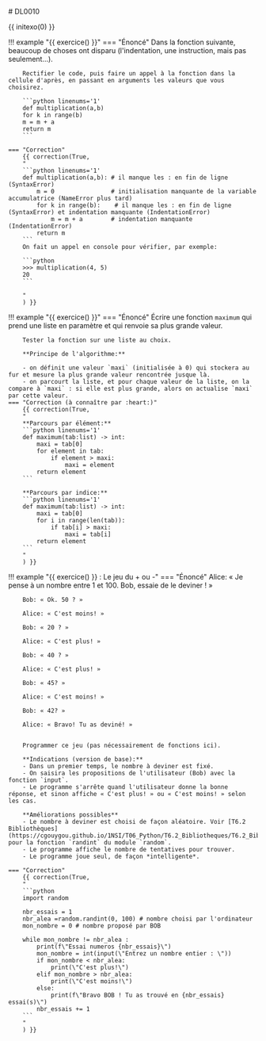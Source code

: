 # DL0010

{{ initexo(0) }}

!!! example "{{ exercice() }}"
    === "Énoncé" 
        Dans la fonction suivante, beaucoup de choses ont disparu (l'indentation, une instruction, mais pas seulement...).

        Rectifier le code, puis faire un appel à la fonction dans la cellule d'après, en passant en arguments les valeurs que vous choisirez.

        ```python linenums='1'
        def multiplication(a,b)
        for k in range(b)
        m = m + a
        return m
        ```
        
    === "Correction" 
        {{ correction(True, 
        "
        ```python linenums='1'
        def multiplication(a,b): # il manque les : en fin de ligne (SyntaxError)
            m = 0                # initialisation manquante de la variable accumulatrice (NameError plus tard)
            for k in range(b):    # il manque les : en fin de ligne (SyntaxError) et indentation manquante (IndentationError)
                m = m + a        # indentation manquante (IndentationError)
            return m
        ```
        On fait un appel en console pour vérifier, par exemple:

        ```python
        >>> multiplication(4, 5)
        20
        ```
        
        "
        ) }}


!!! example "{{ exercice() }}"
    === "Énoncé" 
        Écrire une fonction `maximum` qui prend une liste en paramètre et qui renvoie sa plus grande valeur.

        Tester la fonction sur une liste au choix.

        **Principe de l'algorithme:**

        - on définit une valeur `maxi` (initialisée à 0) qui stockera au fur et mesure la plus grande valeur rencontrée jusque là.
        - on parcourt la liste, et pour chaque valeur de la liste, on la compare à `maxi` : si elle est plus grande, alors on actualise `maxi` par cette valeur.
    === "Correction (à connaître par :heart:)" 
        {{ correction(True, 
        "
        **Parcours par élément:**
        ```python linenums='1'
        def maximum(tab:list) -> int:
            maxi = tab[0]
            for element in tab:
                if element > maxi:
                    maxi = element
            return element
        ```
        
        **Parcours par indice:**
        ```python linenums='1'
        def maximum(tab:list) -> int:
            maxi = tab[0]
            for i in range(len(tab)):
                if tab[i] > maxi:
                    maxi = tab[i]
            return element
        ```
        "
        ) }}


!!! example "{{ exercice() }} : Le jeu du + ou -"
    === "Énoncé" 
        Alice: « Je pense à un nombre entre 1 et 100. Bob, essaie de le deviner ! » 
        
        Bob: « Ok. 50 ? »

        Alice: « C'est moins! »

        Bob: « 20 ? »

        Alice: « C'est plus! »

        Bob: « 40 ? »

        Alice: « C'est plus! »

        Bob: « 45? »

        Alice: « C'est moins! »

        Bob: « 42? »

        Alice: « Bravo! Tu as deviné! »
 

        Programmer ce jeu (pas nécessairement de fonctions ici).

        **Indications (version de base):**
        - Dans un premier temps, le nombre à deviner est fixé. 
        - On saisira les propositions de l'utilisateur (Bob) avec la fonction `input`.
        - Le programme s'arrête quand l'utilisateur donne la bonne réponse, et sinon affiche « C'est plus! » ou « C'est moins! » selon les cas.

        **Améliorations possibles**
        - Le nombre à deviner est choisi de façon aléatoire. Voir [T6.2 Bibliothèques](https://cgouygou.github.io/1NSI/T06_Python/T6.2_Bibliotheques/T6.2_Bibliotheques/)  pour la fonction `randint` du module `random`.
        - Le programme affiche le nombre de tentatives pour trouver.
        - Le programme joue seul, de façon *intelligente*.

    === "Correction" 
        {{ correction(True, 
        "
        ```python
        import random

        nbr_essais = 1
        nbr_alea =random.randint(0, 100) # nombre choisi par l'ordinateur
        mon_nombre = 0 # nombre proposé par BOB
        
        while mon_nombre != nbr_alea :
            print(f\"Essai numeros {nbr_essais}\")
            mon_nombre = int(input(\"Entrez un nombre entier : \"))
            if mon_nombre < nbr_alea:
                print(\"C'est plus!\")
            elif mon_nombre > nbr_alea:
                print(\"C'est moins!\")
            else:
                print(f\"Bravo BOB ! Tu as trouvé en {nbr_essais} essai(s)\")
            nbr_essais += 1
        ```
        "
        ) }}